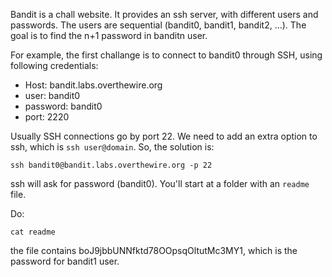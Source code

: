Bandit is a chall website. 
It provides an ssh server, with different users and passwords. 
The users are sequential (bandit0, bandit1, bandit2, ...).
The goal is to find the n+1 password in banditn user. 

For example, the first challange is to connect to bandit0 through SSH, using following credentials: 
- Host: bandit.labs.overthewire.org
- user: bandit0
- password: bandit0
- port: 2220

Usually SSH connections go by port 22. We need to add an extra option to ssh, which is `ssh user@domain`. So, the solution is:


```
ssh bandit0@bandit.labs.overthewire.org -p 22
```

ssh will ask for password (bandit0). You'll start at a folder with an `readme` file. 

Do: 

```
cat readme
```

the file contains boJ9jbbUNNfktd78OOpsqOltutMc3MY1, which is the password for bandit1 user. 
